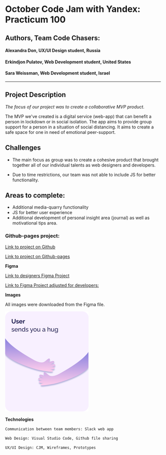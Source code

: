 # October Code Jam with Yandex: Practicum 100
## Authors, Team Code Chasers: 
#### Alexandra Don, UX/UI Design student, Russia 
#### Erkindjon Pulatov, Web Development student, United States
#### Sara Weissman, Web Development student, Israel
__________________________________________________________

## Project Description
*The focus of our project was to create a collaborative MVP product.*

The MVP we've created is a digital service (web-app) that can benefit a person in lockdown or in social isolation. The app aims to provide group support for a person in a situation of social distancing. It aims to create a safe space for one in need of emotional peer-support. 

## Challenges

* The main focus as group was to create a cohesive product that brought together all of our individual talents as web designers and developers. 

* Due to time restrictions, our team was not able to include JS for better functionality.

## Areas to complete:
* Additional media-quarry functionality
* JS for better user experience  
* Additional development of personal insight area (journal) as well as motivational tips area. 

### Github-pages project:
[Link to project on Github](https://github.com/SaraW011/MVP-Mental-Health-App/)

[Link to project on Github-pages](https://saraw011.github.io/MVP-Mental-Health-App/)

**Figma**

[Link to designers Figma Project](https://www.figma.com/file/cEBPm0L5iTzsMWf560oQPZ/Mental-health-app?node-id=43%3A5690)

[Link to Figma Project adjusted for developers:](https://www.figma.com/file/cEBPm0L5iTzsMWf560oQPZ/Mental-health-app?node-id=36%3A7058)

**Images**

All images were downloaded from the Figma file.  

![message of support from a user in the community.](./images/message-1.png "Sample message from user.")

**Technologies**
```
Communication between team members: Slack web app
```
```
Web Design: Visual Studio Code, Github file sharing
```
```
UX/UI Design: CJM, Wireframes, Prototypes
```